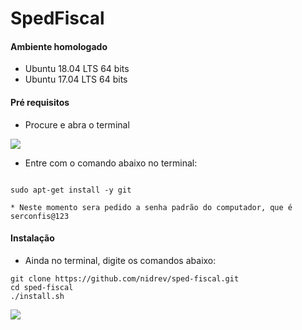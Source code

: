 # SpedFiscal

#### Ambiente homologado

* Ubuntu 18.04 LTS 64 bits
* Ubuntu 17.04 LTS 64 bits


#### Pré requisitos

* Procure e abra o terminal


![](https://github.com/robertvilvert/sped-contabil/blob/master/images/find_terminal.jpeg)



* Entre com o comando abaixo no terminal:

```

sudo apt-get install -y git

* Neste momento sera pedido a senha padrão do computador, que é serconfis@123

```

#### Instalação

* Ainda no terminal, digite os comandos abaixo:

```
git clone https://github.com/nidrev/sped-fiscal.git
cd sped-fiscal
./install.sh

```

![](https://github.com/robertvilvert/sped-contabil/blob/master/spedcontabil.gif)
